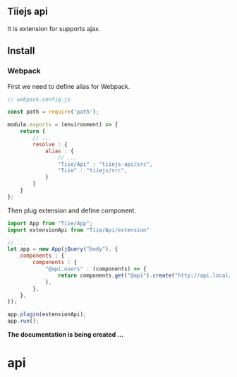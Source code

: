 ## Tiiejs api
It is extension for supports ajax.

## Install

### Webpack

First we need to define alias for Webpack.

```js
// webpack.config.js

const path = require('path');

module.exports = (environment) => {
    return {
        // ...
        resolve : {
            alias : {
                // ...
                "Tiie/Api" : "tiiejs-api/src",
                "Tiie" : "tiiejs/src",
            }
        }
    }
};
```

Then plug extension and define component.

```js
import App from "Tiie/App";
import extensionApi from "Tiie/Api/extension"

// ...
let app = new App(jQuery("body"), {
    components : {
        components : {
            "@api.users" : (components) => {
                return components.get("@api").create("http://api.local/users");
            },
        },
    },
});

app.plugin(extensionApi);
app.run();
```

**The documentation is being created ...**
# api
